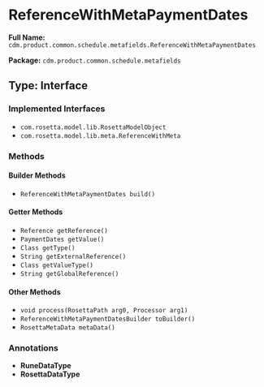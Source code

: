 # ReferenceWithMetaPaymentDates

**Full Name:** `cdm.product.common.schedule.metafields.ReferenceWithMetaPaymentDates`

**Package:** `cdm.product.common.schedule.metafields`

## Type: Interface

### Implemented Interfaces

- `com.rosetta.model.lib.RosettaModelObject`
- `com.rosetta.model.lib.meta.ReferenceWithMeta`

### Methods

#### Builder Methods

- `ReferenceWithMetaPaymentDates build()`

#### Getter Methods

- `Reference getReference()`
- `PaymentDates getValue()`
- `Class getType()`
- `String getExternalReference()`
- `Class getValueType()`
- `String getGlobalReference()`

#### Other Methods

- `void process(RosettaPath arg0, Processor arg1)`
- `ReferenceWithMetaPaymentDatesBuilder toBuilder()`
- `RosettaMetaData metaData()`

### Annotations

- **RuneDataType**
- **RosettaDataType**

